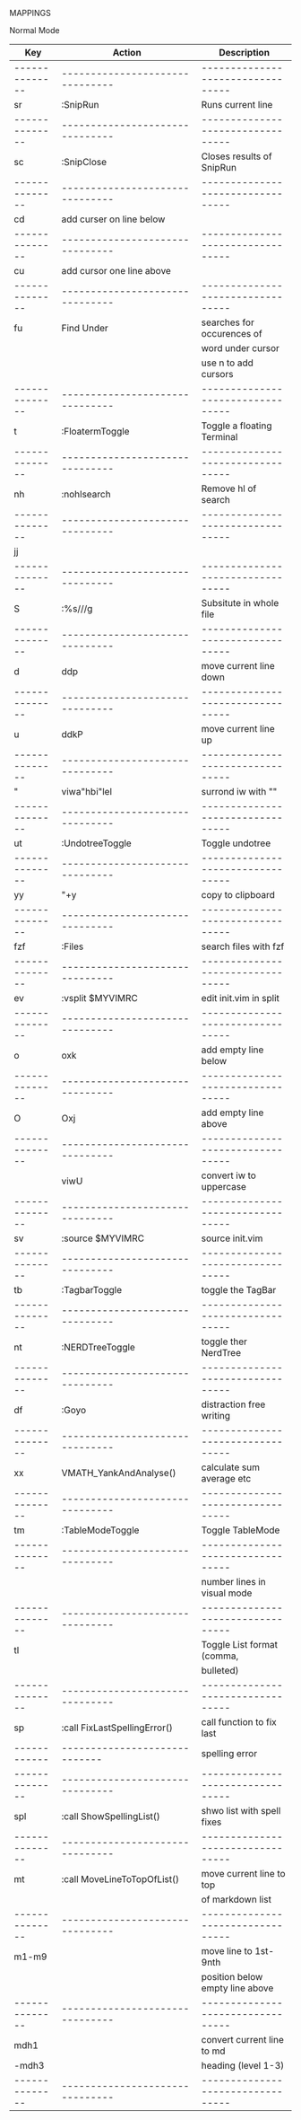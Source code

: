 MAPPINGS

Normal Mode

| Key          | Action                        | Description                     |
|--------------|-------------------------------|---------------------------------|
|--------------|-------------------------------|---------------------------------|
| <leader>sr   | :SnipRun                      | Runs current line               |
|--------------|-------------------------------|---------------------------------|
| <leader>sc   | :SnipClose                    | Closes results of SnipRun       |
|--------------|-------------------------------|---------------------------------|
| <leader>cd   | add curser on line below      |                                 |
|--------------|-------------------------------|---------------------------------|
| <leader>cu   | add cursor one line above     |                                 |
|--------------|-------------------------------|---------------------------------|
| <leader>fu   | Find Under                    | searches for occurences of      |
|              |                               | word under cursor               |
|              |                               | use n to add cursors            |
|--------------|-------------------------------|---------------------------------|
| <leader>t    | :FloatermToggle               | Toggle a floating Terminal      |
|--------------|-------------------------------|---------------------------------|
| nh           | :nohlsearch<CR>               | Remove hl of search             |
|--------------|-------------------------------|---------------------------------|
| jj           | <ESC>                         |                                 |
|--------------|-------------------------------|---------------------------------|
| S            | :%s///g<LEFT><LEFT><LEFT>     | Subsitute in whole file         |
|--------------|-------------------------------|---------------------------------|
| <leader>d    | ddp                           | move current line down          |
|--------------|-------------------------------|---------------------------------|
| <leader>u    | ddkP                          | move current line up            |
|--------------|-------------------------------|---------------------------------|
| <leader>"    | viw<esc>a"<esc>hbi"<esc>lel   | surrond iw with ""              |
|--------------|-------------------------------|---------------------------------|
| <leader>ut   | :UndotreeToggle               | Toggle undotree                 |
|--------------|-------------------------------|---------------------------------|
| <leader>yy   | "+y                           | copy to clipboard               |
|--------------|-------------------------------|---------------------------------|
| fzf          | :Files<CR>                    | search files with fzf           |
|--------------|-------------------------------|---------------------------------|
| <leader>ev   | :vsplit $MYVIMRC<cr>          | edit init.vim in split          |
|--------------|-------------------------------|---------------------------------|
| <leader>o    | o<ESC>xk                      | add empty line below            |
|--------------|-------------------------------|---------------------------------|
| <leader>O    | O<ESC>xj                      | add empty line above            |
|--------------|-------------------------------|---------------------------------|
| <c-u>        | viwU<ESC>                     | convert iw to uppercase         |
|--------------|-------------------------------|---------------------------------|
| <leader>sv   | :source $MYVIMRC              | source init.vim                 |
|--------------|-------------------------------|---------------------------------|
| <leader>tb   | :TagbarToggle<CR>             | toggle the TagBar               |
|--------------|-------------------------------|---------------------------------|
| <leader>nt   | :NERDTreeToggle<CR>           | toggle ther NerdTree            |
|--------------|-------------------------------|---------------------------------|
| <leader>df   | :Goyo<CR>                     | distraction free writing        |
|--------------|-------------------------------|---------------------------------|
| xx           | VMATH_YankAndAnalyse()        | calculate sum average etc       |
|--------------|-------------------------------|---------------------------------|
| <leader>tm   | :TableModeToggle              | Toggle TableMode                |
|--------------|-------------------------------|---------------------------------|
| <S-TAB>      |                               | number lines in visual mode     |
|--------------|-------------------------------|---------------------------------|
| <leader>tl   |                               | Toggle List format (comma,      |
|              |                               | bulleted)                       |
|--------------|-------------------------------|---------------------------------|
| <leader>sp   | :call FixLastSpellingError()  | call function to fix last       |
| ------------ | ----------------------------- | spelling error                  |
|--------------|-------------------------------|---------------------------------|
| <leader>spl  | :call ShowSpellingList()      | shwo list with spell fixes      |
|--------------|-------------------------------|---------------------------------|
| <leader>mt   | :call MoveLineToTopOfList()   | move current line to top        |
|              |                               | of markdown list                |
|--------------|-------------------------------|---------------------------------|
| m1-m9        |                               | move line to 1st-9nth           |
|              |                               | position below empty line above |
|--------------|-------------------------------|---------------------------------|
| <leader>mdh1 |                               | convert current line to md      |
| -mdh3        |                               | heading (level 1-3)             |
|--------------|-------------------------------|---------------------------------|
